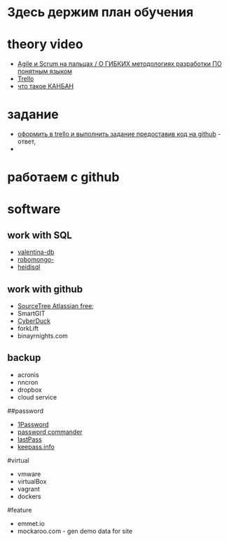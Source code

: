 # Здесь держим план обучения

# theory video
- [Agile и Scrum на пальцах / О ГИБКИХ методологиях разработки ПО понятным языком
](https://www.youtube.com/watch?v=cDvZaXzQezs)
- [Trello](https://trello.com/)
- [что такое КАНБАН](https://www.youtube.com/watch?v=1_Zti9v5ugA)

# задание
- [оформить в trello и выполнить задание предоставив код на github](https://docs.google.com/document/d/1rjAW_xZZyEuHhZmMKIn-4lOcnP3y_OuLBUwgWlNumTM/edit?usp=sharing) - ответ,
-

# работаем с github

# software
## work with SQL
- [valentina-db](https://valentina-db.com/ru/get-free-valentina-studio)
- [robomongo-](https://robomongo.org/)
- [heidisql](https://www.heidisql.com/)

## work with github
- [SourceTree Atlassian free](sourcetreeapp.com);
- SmartGIT
- [CyberDuck](cyberduck.io)
- forkLift
- binayrnights.com

## backup
- acronis
- nncron
- dropbox
- cloud service

##password
- [1Password](agilebits.com)
- [password commander](pascom.ru)
- [lastPass](lastpass.com)
- [keepass.info](keepass.info)

#virtual
- vmware
- virtualBox
- vagrant
- dockers

#feature
- emmet.io
- mockaroo.com - gen demo data for site
